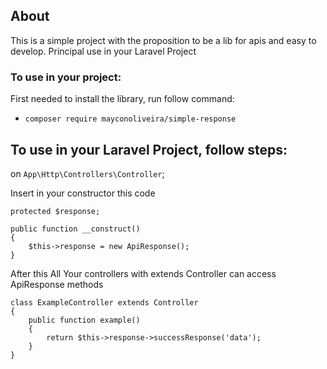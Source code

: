 ## About
This is a simple project with the proposition to be a lib for apis and easy to develop.
Principal use in your Laravel Project

### To use in your project:

First needed to install the library, run follow command:
- `composer require mayconoliveira/simple-response`

## To use in your Laravel Project, follow steps:

on `App\Http\Controllers\Controller`;

Insert in your constructor this code

    protected $response;

    public function __construct()
    {
        $this->response = new ApiResponse();
    }

After this All Your controllers with extends Controller can access ApiResponse methods 

    class ExampleController extends Controller
    {
        public function example()
        {
            return $this->response->successResponse('data');
        }
    }
